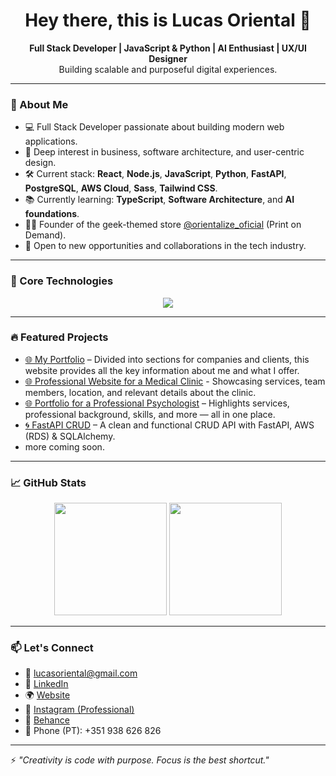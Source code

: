 <h1 align="center">Hey there, this is Lucas Oriental 👋</h1>

<p align="center">
  <strong>Full Stack Developer | JavaScript & Python | AI Enthusiast | UX/UI Designer</strong><br>
  Building scalable and purposeful digital experiences.
</p>

---

### 🚀 About Me

- 💻 Full Stack Developer passionate about building modern web applications.
- 🧠 Deep interest in business, software architecture, and user-centric design.
- 🛠️ Current stack: **React**, **Node.js**, **JavaScript**, **Python**, **FastAPI**, **PostgreSQL**, **AWS Cloud**, **Sass**, **Tailwind CSS**.
- 📚 Currently learning: **TypeScript**, **Software Architecture**, and **AI foundations**.
- 👨‍🎨 Founder of the geek-themed store [@orientalize_oficial](https://www.instagram.com/orientalize_oficial) (Print on Demand).
- 🚀 Open to new opportunities and collaborations in the tech industry.

---

### 🧰 Core Technologies

<div align="center">
  <img src="https://skillicons.dev/icons?i=js,py,react,nodejs,express,fastapi,html,css,tailwind,sass,jest,cypress,postgres,docker,jenkins,git,github,aws,figma" />
</div>

---

### 🔥 Featured Projects

- [🌐 My Portfolio](https://lucasoriental.com) – Divided into sections for companies and clients, this website provides all the key information about me and what I offer.
- [🌐 Professional Website for a Medical Clinic](https://clinicadopaiao.com) - Showcasing services, team members, location, and relevant details about the clinic.
- [🌐 Portfolio for a Professional Psychologist](https://rutematos-psicologa.com) – Highlights services, professional background, skills, and more — all in one place.
- [🌀 FastAPI CRUD](https://github.com/lucasoriental/fastapi_crud) – A clean and functional CRUD API with FastAPI, AWS (RDS) & SQLAlchemy.
- more coming soon.
  
---

### 📈 GitHub Stats

<div align="center">
  <img height="180em" src="https://github-readme-stats.vercel.app/api?username=lucasoriental&show_icons=true&theme=github_dark&hide_border=true" />
  <img height="180em" src="https://github-readme-stats.vercel.app/api/top-langs/?username=lucasoriental&layout=compact&theme=github_dark&hide_border=true" />
</div>

---

### 📫 Let's Connect

- 📧 lucasoriental@gmail.com  
- 💼 [LinkedIn](https://www.linkedin.com/in/lucas-oriental-dos-santos/)  
- 🌍 [Website](https://lucasoriental.com)  
- 📸 [Instagram (Professional)](https://www.instagram.com/lucasorientaldev)  
- 🎨 [Behance](https://www.behance.net/lucasoriental)  
- 📱 Phone (PT): +351 938 626 826

---

⚡ *"Creativity is code with purpose. Focus is the best shortcut."*
